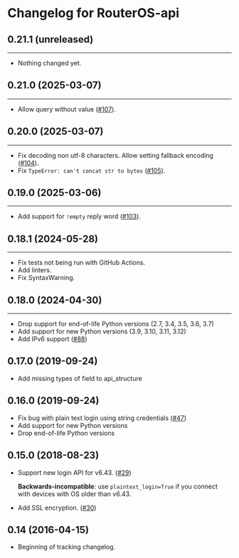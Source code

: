 Changelog for RouterOS-api
==========================

## 0.21.1 (unreleased)
----------------------

- Nothing changed yet.


## 0.21.0 (2025-03-07)
----------------------

- Allow query without value ([#107](https://github.com/socialwifi/RouterOS-api/pull/107)).


## 0.20.0 (2025-03-07)
----------------------

- Fix decoding non utf-8 characters. Allow setting fallback encoding ([#104](https://github.com/socialwifi/RouterOS-api/pull/104)).
- Fix `TypeError: can't concat str to bytes` ([#105](https://github.com/socialwifi/RouterOS-api/pull/105)).


## 0.19.0 (2025-03-06)
----------------------

- Add support for `!empty` reply word ([#103](https://github.com/socialwifi/RouterOS-api/pull/103)).


## 0.18.1 (2024-05-28)
----------------------

- Fix tests not being run with GitHub Actions.
- Add linters.
- Fix SyntaxWarning.


## 0.18.0 (2024-04-30)
-------------------

- Drop support for end-of-life Python versions (2.7, 3.4, 3.5, 3.6, 3.7)
- Add support for new Python versions (3.9, 3.10, 3.11, 3.12)
- Add IPv6 support ([#88](https://github.com/socialwifi/RouterOS-api/pull/88))


0.17.0 (2019-09-24)
-------------------

- Add missing types of field to api_structure


0.16.0 (2019-09-24)
-------------------

- Fix bug with plain text login using string credentials ([#47](https://github.com/socialwifi/RouterOS-api/issues/47))
- Add support for new Python versions
- Drop end-of-life Python versions


0.15.0 (2018-08-23)
-------------------

- Support new login API for v6.43. ([#29](https://github.com/socialwifi/RouterOS-api/issues/29))
  
  **Backwards-incompatible**: use `plaintext_login=True` if you connect with devices with OS older than v6.43.

- Add SSL encryption. ([#30](https://github.com/socialwifi/RouterOS-api/issues/30))


0.14 (2016-04-15)
------------------

- Beginning of tracking changelog.
